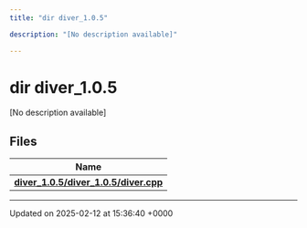 ```yaml
---
title: "dir diver_1.0.5"

description: "[No description available]"

---
```


# dir diver_1.0.5

[No description available]

## Files

| Name           |
| -------------- |
| **[diver_1.0.5/diver_1.0.5/diver.cpp](/documentation/code/files/diver__1_80_85_2diver_8cpp/#file-diver-1-0-5-diver-1-0-5-diver-cpp)**  |






-------------------------------

Updated on 2025-02-12 at 15:36:40 +0000
